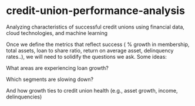 # credit-union-performance-analysis

Analyzing characteristics of successful credit unions using financial data, cloud technologies, and machine learning

Once we define the metrics that reflect success ( % growth in membership, total assets, loan to share ratio, return on average asset, delinquency rates..), we will need to solidify the questions we ask. Some ideas:

What areas are experiencing loan growth?

Which segments are slowing down?

And how growth ties to credit union health (e.g., asset growth, income, delinquencies)
